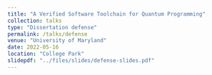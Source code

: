```yaml
---
title: "A Verified Software Toolchain for Quantum Programming"
collection: talks
type: "Dissertation defense"
permalink: /talks/defense
venue: "University of Maryland"
date: 2022-05-16
location: "College Park"
slidepdf: "../files/slides/defense-slides.pdf"
---
```

